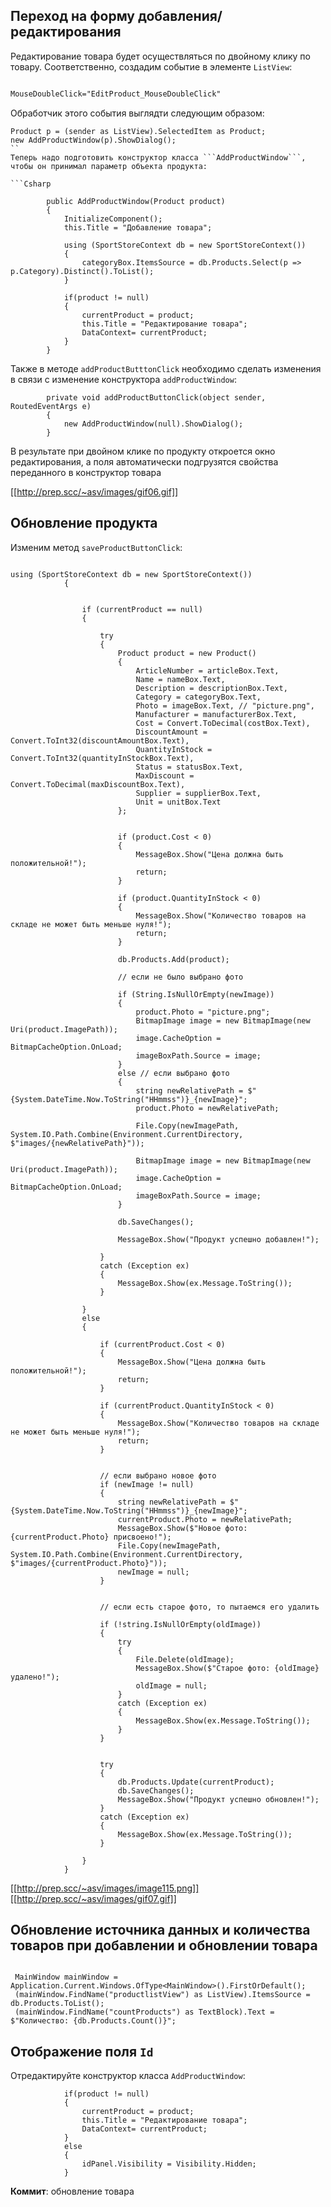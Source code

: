 ## Переход на форму добавления/редактирования

Редактирование товара будет осуществляться по двойному клику по товару. Соответственно, создадим событие в элементе ```ListView```:

```xml

MouseDoubleClick="EditProduct_MouseDoubleClick"

```

Обработчик этого события выглядти следующим образом:

```Csharp
Product p = (sender as ListView).SelectedItem as Product;
new AddProductWindow(p).ShowDialog();
``
Теперь надо подготовить конструктор класса ```AddProductWindow```, чтобы он принимал параметр объекта продукта:

```Csharp

        public AddProductWindow(Product product)
        {
            InitializeComponent();
            this.Title = "Добавление товара";

            using (SportStoreContext db = new SportStoreContext())
            {
                categoryBox.ItemsSource = db.Products.Select(p => p.Category).Distinct().ToList();
            }

            if(product != null)
            {
                currentProduct = product;
                this.Title = "Редактирование товара";
                DataContext= currentProduct;
            }   
        }

```

Также в методе ```addProductButttonClick``` необходимо сделать изменения в связи с изменение конструктора ```addProductWindow```:

```Csharp
        private void addProductButtonClick(object sender, RoutedEventArgs e)
        {
            new AddProductWindow(null).ShowDialog();
        }
```

В результате при двойном клике по продукту откроется окно редактирования, а поля автоматически подгрузятся свойства переданного в конструктор товара

[[http://prep.scc/~asv/images/gif06.gif]]


## Обновление продукта

Изменим метод ```saveProductButtonClick```:

```Csharp

using (SportStoreContext db = new SportStoreContext())
            {


                if (currentProduct == null)
                {

                    try
                    {
                        Product product = new Product()
                        {
                            ArticleNumber = articleBox.Text,
                            Name = nameBox.Text,
                            Description = descriptionBox.Text,
                            Category = categoryBox.Text,
                            Photo = imageBox.Text, // "picture.png",
                            Manufacturer = manufacturerBox.Text,
                            Cost = Convert.ToDecimal(costBox.Text),
                            DiscountAmount = Convert.ToInt32(discountAmountBox.Text),
                            QuantityInStock = Convert.ToInt32(quantityInStockBox.Text),
                            Status = statusBox.Text,
                            MaxDiscount = Convert.ToDecimal(maxDiscountBox.Text),
                            Supplier = supplierBox.Text,
                            Unit = unitBox.Text
                        };


                        if (product.Cost < 0)
                        {
                            MessageBox.Show("Цена должна быть положительной!");
                            return;
                        }

                        if (product.QuantityInStock < 0)
                        {
                            MessageBox.Show("Количество товаров на складе не может быть меньше нуля!");
                            return;
                        }

                        db.Products.Add(product);

                        // если не было выбрано фото

                        if (String.IsNullOrEmpty(newImage))
                        {
                            product.Photo = "picture.png";
                            BitmapImage image = new BitmapImage(new Uri(product.ImagePath));
                            image.CacheOption = BitmapCacheOption.OnLoad;
                            imageBoxPath.Source = image;
                        }
                        else // если выбрано фото
                        {
                            string newRelativePath = $"{System.DateTime.Now.ToString("HHmmss")}_{newImage}";
                            product.Photo = newRelativePath;

                            File.Copy(newImagePath, System.IO.Path.Combine(Environment.CurrentDirectory, $"images/{newRelativePath}"));

                            BitmapImage image = new BitmapImage(new Uri(product.ImagePath));
                            image.CacheOption = BitmapCacheOption.OnLoad;
                            imageBoxPath.Source = image;
                        }

                        db.SaveChanges();

                        MessageBox.Show("Продукт успешно добавлен!");

                    }
                    catch (Exception ex)
                    {
                        MessageBox.Show(ex.Message.ToString());
                    }

                }
                else
                {

                    if (currentProduct.Cost < 0)
                    {
                        MessageBox.Show("Цена должна быть положительной!");
                        return;
                    }

                    if (currentProduct.QuantityInStock < 0)
                    {
                        MessageBox.Show("Количество товаров на складе не может быть меньше нуля!");
                        return;
                    }


                    // если выбрано новое фото
                    if (newImage != null)
                    {
                        string newRelativePath = $"{System.DateTime.Now.ToString("HHmmss")}_{newImage}";
                        currentProduct.Photo = newRelativePath;
                        MessageBox.Show($"Новое фото: {currentProduct.Photo} присвоено!");
                        File.Copy(newImagePath, System.IO.Path.Combine(Environment.CurrentDirectory, $"images/{currentProduct.Photo}"));
                        newImage = null;
                    }


                    // если есть старое фото, то пытаемся его удалить

                    if (!string.IsNullOrEmpty(oldImage))
                    {
                        try 
                        { 
                            File.Delete(oldImage);
                            MessageBox.Show($"Старое фото: {oldImage} удалено!");
                            oldImage = null;
                        }
                        catch (Exception ex)
                        {
                            MessageBox.Show(ex.Message.ToString());
                        }
                    }


                    try
                    {
                        db.Products.Update(currentProduct);
                        db.SaveChanges();
                        MessageBox.Show("Продукт успешно обновлен!");
                    }
                    catch (Exception ex)
                    {
                        MessageBox.Show(ex.Message.ToString());
                    }

                }
            }

```
[[http://prep.scc/~asv/images/image115.png]]
[[http://prep.scc/~asv/images/gif07.gif]]


## Обновление источника данных и количества товаров при добавлении и обновлении товара

```Csharp

 MainWindow mainWindow = Application.Current.Windows.OfType<MainWindow>().FirstOrDefault();
 (mainWindow.FindName("productlistView") as ListView).ItemsSource = db.Products.ToList();
 (mainWindow.FindName("countProducts") as TextBlock).Text = $"Количество: {db.Products.Count()}";

```

## Отображение поля ```Id```

Отредактируйте конструктор класса ```AddProductWindow```:

```Csharp
            if(product != null)
            {
                currentProduct = product;
                this.Title = "Редактирование товара";
                DataContext= currentProduct;
            }
            else
            {
                idPanel.Visibility = Visibility.Hidden;
            }
```
**Коммит**: обновление товара